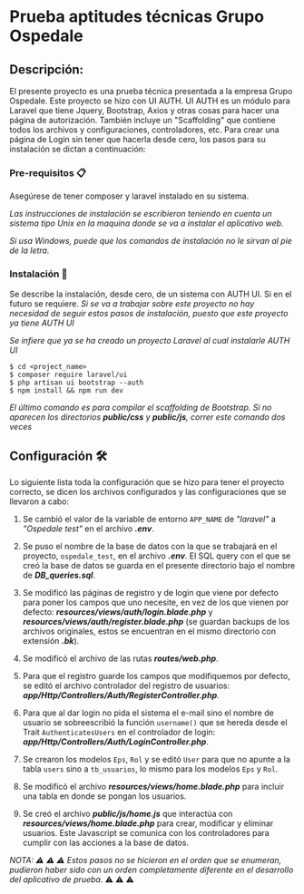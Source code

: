 # Prueba aptitudes técnicas Grupo Ospedale

## Descripción:
El presente proyecto es una prueba técnica presentada a la empresa Grupo Ospedale.
Este proyecto se hizo con UI AUTH.
UI AUTH es un módulo para Laravel que tiene Jquery, Bootstrap, Axios y otras cosas para hacer una página de autorización. También incluye un "Scaffolding" que contiene todos los archivos y configuraciones, controladores, etc. Para crear una página de Login sin tener que hacerla desde cero, los pasos para su instalación se dictan a continuación:

### Pre-requisitos 📋

Asegúrese de tener composer y laravel instalado en su sistema. 

_Las instrucciones de instalación se escribieron teniendo en cuenta un sistema tipo Unix en la maquina donde se va a instalar el aplicativo web._

_Si usa Windows, puede que los comandos de instalación no le sirvan al pie de la letra._


### Instalación 🔧

Se describe la instalación, desde cero, de un sistema con AUTH UI. Si en el futuro se requiere. _Si se va a trabajar sobre este proyecto no hay necesidad de seguir estos pasos de instalación, puesto que este proyecto ya tiene AUTH UI_

_Se infiere que ya se ha creado un proyecto Laravel al cual instalarle AUTH UI_

```
$ cd <project_name>
$ composer require laravel/ui
$ php artisan ui bootstrap --auth
$ npm install && npm run dev
```
_El último comando es para compilar el scaffolding de Bootstrap. Si no aparecen los directorios_ ***public/css*** _y_ ***public/js***_, correr este comando dos veces_


## Configuración 🛠️

Lo siguiente lista toda la configuración que se hizo para tener el proyecto correcto, se dicen los archivos configurados y las configuraciones que se llevaron a cabo:
	
1. Se cambió el valor de la variable de entorno `APP_NAME` de _"laravel"_ a _"Ospedale test"_ en el archivo ***.env***.

2. Se puso el nombre de la base de datos con la que se trabajará en el proyecto, `ospedale_test`, en el archivo ***.env***. El SQL query con el que se creó la base de datos se guarda en el presente directorio bajo el nombre de ***DB_queries.sql***.

3. Se modificó las páginas de registro y de login que viene por defecto para poner los campos que uno necesite, en vez de los que vienen por defecto: ***resources/views/auth/login.blade.php*** y ***resources/views/auth/register.blade.php*** (se guardan backups de los archivos originales, estos se encuentran en el mismo directorio con extensión ***.bk***).

4. Se modificó el archivo de las rutas ***routes/web.php***.

5. Para que el registro guarde los campos que modifiquemos por defecto, se editó el archivo controlador del registro de usuarios: ***app/Http/Controllers/Auth/RegisterController.php***.

6. Para que al dar login no pida el sistema el e-mail sino el nombre de usuario se sobreescribió la función `username()` que se hereda desde el Trait `AuthenticatesUsers` en el controlador de login: ***app/Http/Controllers/Auth/LoginController.php***.

7. Se crearon los modelos `Eps`, `Rol` y se editó `User` para que no apunte a la tabla `users` sino a `tb_usuarios`, lo mismo para los modelos `Eps` y `Rol`.

8. Se modificó el archivo ***resources/views/home.blade.php*** para incluir una tabla en donde se pongan los usuarios.

9. Se creó el archivo ***public/js/home.js*** que interactúa con ***resources/views/home.blade.php*** para crear, modificar y eliminar usuarios. Este Javascript se comunica con los controladores para cumplir con las acciones a la base de datos.


*NOTA: :warning: :warning: :warning: Estos pasos no se hicieron en el orden que se enumeran, pudieron haber sido con un orden completamente diferente en el desarrollo del aplicativo de prueba.* :warning: :warning: :warning:
